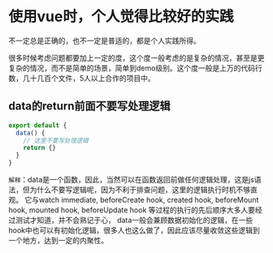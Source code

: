 # 使用vue时，个人觉得比较好的实践

不一定总是正确的，也不一定是普适的，都是个人实践所得。

很多时候考虑问题都要加上一定的度，这个度一般考虑的是复杂的情况，甚至是更复杂的情况，而不是简单的场景，简单到demo级别。这个度一般是上万的代码行数，几十几百个文件，5人以上合作的项目中。

## data的return前面不要写处理逻辑

```javascript
export default {
  data() {
    // 这里不要写处理逻辑
    return {}
  }
}
```
`解释`：data是一个函数，因此，当然可以在函数返回前做任何逻辑处理，这是js语法，但为什么不要写逻辑呢，因为不利于排查问题，这里的逻辑执行时机不够直观。
它与watch immediate, beforeCreate hook, created hook, beforeMount hook, mounted hook, beforeUpdate hook 等过程的执行的先后顺序大多人要经过测试才知道，并不会熟记于心，
data一般会兼顾数据初始化的逻辑，在一些hook中也可以有初始化逻辑，很多人也这么做了，因此应该尽量收敛这些逻辑到一个地方，达到一定的内聚性。
